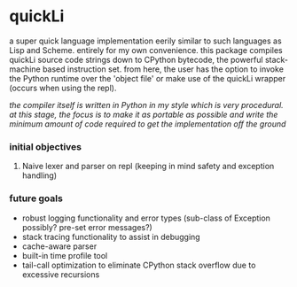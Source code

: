 # quickLi
a super quick language implementation eerily similar to such languages as Lisp and Scheme. entirely for my own convenience. this package compiles quickLi source code strings down to  CPython bytecode, the powerful stack-machine based instruction set. from here, the user has the option to invoke the Python runtime over the 'object file' or make use of the quickLi wrapper (occurs when using the repl).

*the compiler itself is written in Python in my style which is very procedural. at this stage, the focus is to make it as portable as possible and write the minimum amount of code required to get the implementation off the ground*

### initial objectives
1. Naive lexer and parser on repl (keeping in mind safety and exception handling)

### future goals
* robust logging functionality and error types (sub-class of Exception possibly? pre-set error messages?)
* stack tracing functionality to assist in debugging
* cache-aware parser
* built-in time profile tool
* tail-call optimization to eliminate CPython stack overflow due to excessive recursions
